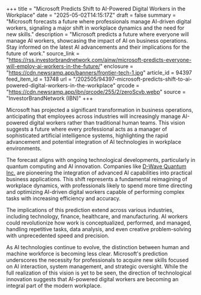 +++
title = "Microsoft Predicts Shift to AI-Powered Digital Workers in the Workplace"
date = "2025-05-02T14:15:17Z"
draft = false
summary = "Microsoft forecasts a future where professionals manage AI-driven digital workers, signaling a major shift in workplace dynamics and the need for new skills."
description = "Microsoft predicts a future where everyone will manage AI workers, showcasing the impact of AI on business operations. Stay informed on the latest AI advancements and their implications for the future of work."
source_link = "https://rss.investorbrandnetwork.com/ainw/microsoft-predicts-everyone-will-employ-ai-workers-in-the-future/"
enclosure = "https://cdn.newsramp.app/banners/frontier-tech-1.jpg"
article_id = 94397
feed_item_id = 13748
url = "/202505/94397-microsoft-predicts-shift-to-ai-powered-digital-workers-in-the-workplace"
qrcode = "https://cdn.newsramp.app/ibn/qrcode/255/2/zeroScvb.webp"
source = "InvestorBrandNetwork (IBN)"
+++

<p>Microsoft has projected a significant transformation in business operations, anticipating that employees across industries will increasingly manage AI-powered digital workers rather than traditional human teams. This vision suggests a future where every professional acts as a manager of sophisticated artificial intelligence systems, highlighting the rapid advancement and potential integration of AI technologies in workplace environments.</p><p>The forecast aligns with ongoing technological developments, particularly in quantum computing and AI innovation. Companies like <a href="https://www.dwavesys.com" rel="nofollow" target="_blank">D-Wave Quantum Inc.</a> are pioneering the integration of advanced AI capabilities into practical business applications. This shift represents a fundamental reimagining of workplace dynamics, with professionals likely to spend more time directing and optimizing AI-driven digital workers capable of performing complex tasks with increasing efficiency and accuracy.</p><p>The implications of this prediction extend across various industries, including technology, finance, healthcare, and manufacturing. AI workers could revolutionize how work is conceptualized, performed, and managed, handling repetitive tasks, data analysis, and even creative problem-solving with unprecedented speed and precision.</p><p>As AI technologies continue to evolve, the distinction between human and machine workforce is becoming less clear. Microsoft's prediction underscores the necessity for professionals to acquire new skills focused on AI interaction, system management, and strategic oversight. While the full realization of this vision is yet to be seen, the direction of technological innovation suggests that AI-powered digital workers are becoming an integral part of the modern workplace.</p>